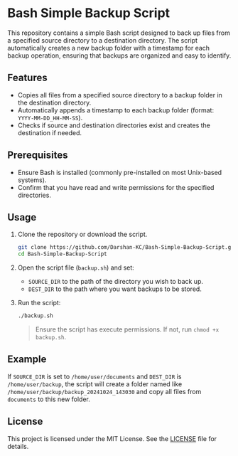 
# Bash Simple Backup Script

This repository contains a simple Bash script designed to back up files from a specified source directory to a destination directory. The script automatically creates a new backup folder with a timestamp for each backup operation, ensuring that backups are organized and easy to identify.

## Features

- Copies all files from a specified source directory to a backup folder in the destination directory.
- Automatically appends a timestamp to each backup folder (format: `YYYY-MM-DD_HH-MM-SS`).
- Checks if source and destination directories exist and creates the destination if needed.

## Prerequisites

- Ensure Bash is installed (commonly pre-installed on most Unix-based systems).
- Confirm that you have read and write permissions for the specified directories.

## Usage

1. Clone the repository or download the script.
   ```bash
   git clone https://github.com/Darshan-KC/Bash-Simple-Backup-Script.git
   cd Bash-Simple-Backup-Script
   ```

2. Open the script file (`backup.sh`) and set:
   - `SOURCE_DIR` to the path of the directory you wish to back up.
   - `DEST_DIR` to the path where you want backups to be stored.

3. Run the script:
   ```bash
   ./backup.sh
   ```

   > Ensure the script has execute permissions. If not, run `chmod +x backup.sh`.

## Example

If `SOURCE_DIR` is set to `/home/user/documents` and `DEST_DIR` is `/home/user/backup`, the script will create a folder named like `/home/user/backup/backup_20241024_143030` and copy all files from `documents` to this new folder.

## License

This project is licensed under the MIT License. See the [LICENSE](LICENSE) file for details.
